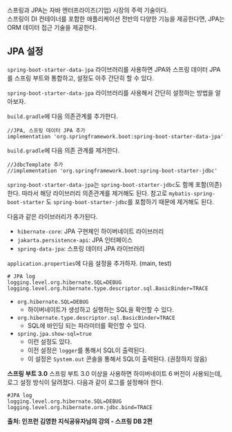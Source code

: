 스프링과 JPA는 자바 엔터프라이즈(기업) 시장의 주력 기술이다.  
스프링이 DI 컨테이너를 포함한 애플리케이션 전반의 다양한 기능을 제공한다면, JPA는 ORM 데이터 접근 기술을 제공한다.

## JPA 설정
`spring-boot-starter-data-jpa` 라이브러리를 사용하면 JPA와 스프링 데이터 JPA를 스프링 부트와 통합하고, 설정도 아주 간단히 할 수 있다.

`spring-boot-starter-data-jpa` 라이브러리를 사용해서 간단히 설정하는 방법을 알아보자.

`build.gradle`에 다음 의존관계를 추가한다.
```
//JPA, 스프링 데이터 JPA 추가  
implementation 'org.springframework.boot:spring-boot-starter-data-jpa'
```

`build.gradle`에 다음 의존 관계를 제거한다.
```
//JdbcTemplate 추가  
//implementation 'org.springframework.boot:spring-boot-starter-jdbc'
```

`spring-boot-starter-data-jpa`는 `spring-boot-starter-jdbc`도 함께 포함(의존)한다.
따라서 해당 라이브러리 의존관계를 제거해도 된다.
참고로 `mybatis-spring-boot-starter` 도 `spring-boot-starter-jdbc`를 포함하기 때문에 제거해도 된다.

다음과 같은 라이브러리가 추가된다.  
- `hibernate-core`: JPA 구현체인 하이버네이트 라이브러리
- `jakarta.persistence-api`: JPA 인터페이스
- `spring-data-jpa`: 스프링 데이터 JPA 라이브러리

`application.properties`에 다음 설정을 추가하자. (main, test)
```
# JPA log  
logging.level.org.hibernate.SQL=DEBUG  
logging.level.org.hibernate.type.descriptor.sql.BasicBinder=TRACE
```
- `org.hibernate.SQL=DEBUG`
	- 하이버네이트가 생성하고 실행하는 SQL을 확인할 수 있다.
- `org.hibernate.type.descriptor.sql.BasicBinder=TRACE`
	- SQL에 바인딩 되는 파라미터를 확인할 수 있다.
- `spring.jpa.show-sql=true`
	- 이런 설정도 있다.
	- 이전 설정은 `logger`를 통해서 SQL이 출력된다.
	- 이 설정은 `System.out` 콘솔을 통해서 SQL이 출력된다. (권장하지 않음)

**스프링 부트 3.0**
스프링 부트 3.0 이상을 사용하면 하이버네이트 6 버전이 사용되는데, 로그 설정 방식이 달려졌다. 다음과 같이 로그를 설정해야 한다. 

```properties
#JPA log
logging.level.org.hibernate.SQL=DEBUG
logging.level.org.hibernate.orm.jdbc.bind=TRACE
```



__출처: 인프런 김영한 지식공유자님의 강의 - 스프링 DB 2편__